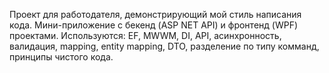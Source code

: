 Проект для работодателя, демонстрирующий мой стиль написания кода. 
Мини-приложение с бекенд (ASP NET API) и фронтенд (WPF) проектами.
Используются: EF, MWWM, DI, API, асинхронность, валидация, mapping, entity mapping, DTO, разделение по типу комманд, принципы чистого кода.
